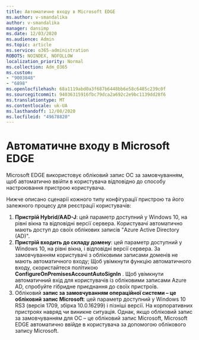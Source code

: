 ```yaml
---
title: Автоматичне входу в Microsoft EDGE
ms.author: v-smandalika
author: v-smandalika
manager: dansimp
ms.date: 12/03/2020
ms.audience: Admin
ms.topic: article
ms.service: o365-administration
ROBOTS: NOINDEX, NOFOLLOW
localization_priority: Normal
ms.collection: Adm_O365
ms.custom:
- "9003848"
- "6898"
ms.openlocfilehash: 68a1119abd0a3f687b6448bb6e58c6485c239c0f
ms.sourcegitcommit: 94036315916fbc79dca2a692c2e9bc1139dd28f6
ms.translationtype: MT
ms.contentlocale: uk-UA
ms.lasthandoff: 12/08/2020
ms.locfileid: "49678820"
---
```

# <a name="sign-in-to-microsoft-edge-automatically"></a>Автоматичне входу в Microsoft EDGE

Microsoft EDGE використовує обліковий запис ОС за замовчуванням, щоб автоматично ввійти в користувача відповідно до способу настроювання пристрою користувача. 

Нижче описано сценарії кожного типу конфігурації пристрою та його залежного процесу для реєстрації користувачів:

1. **Пристрій Hybrid/AAD-J**: цей параметр доступний у Windows 10, на рівні вікна та відповідні версії сервера. Користувачі автоматично мають доступ до своїх облікових записів "Azure Active Directory (AD)".
2. **Пристрій входить до складу домену**: цей параметр доступний у Windows 10, на рівні вікна, і відповідні версії сервера. За замовчуванням користувачі з обліковими записами доменів не мають автоматичного входу; Щоб увімкнути функцію автоматичного входу, скористайтеся політикою **ConfigureOnPremisesAccountAutoSignIn** . Щоб увімкнути автоматичний вхід для користувачів із обліковими записами Azure AD, спробуйте гібридне приєднання до своїх пристроїв.
3. Обліковий **запис за замовчуванням операційної системи – це обліковий запис Microsoft**: цей параметр доступний у Windows 10 RS3 (версія 1709, збірка 10.0.16299) і пізніші версії. На корпоративних пристроях навряд чи виникне ситуація. Однак, якщо обліковий запис за замовчуванням для ОС – це обліковий запис Microsoft, Microsoft EDGE автоматично ввійде в користувача за допомогою облікового запису Microsoft.
 
 
